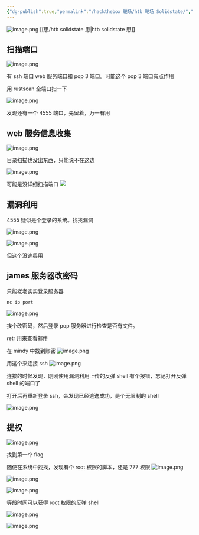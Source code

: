 ```yaml
---
{"dg-publish":true,"permalink":"/hackthebox 靶场/htb 靶场 Solidstate/","tags":["靶场","hackthebox","oscp"]}
---
```


![image.png](https://s2.loli.net/2025/06/15/KbV4sDTFd5LifIj.png)
[[思/htb solidstate 思\|htb solidstate 思]]
## 扫描端口
![image.png](https://s2.loli.net/2025/06/15/Geofq6RzTcrdXFi.png)


有 ssh 端口 web 服务端口和 pop 3 端口。可能这个 pop 3 端口有点作用

用 rustscan 全端口扫一下

![image.png](https://s2.loli.net/2025/06/15/vt3eDU7zbak9odj.png)

发现还有一个 4555 端口，先留着，万一有用

## web 服务信息收集
![image.png](https://s2.loli.net/2025/06/15/O73256PpcrIhVRl.png)


目录扫描也没出东西，只能说不在这边

![image.png](https://s2.loli.net/2025/06/15/w3LZRKXaxdS9ujG.png)

可能是没详细扫描端口
![](https://s2.loli.net/2025/06/15/PsAkx8FWoVbep7l.png)

## 漏洞利用
4555 疑似是个登录的系统。找找漏洞

![image.png](https://s2.loli.net/2025/06/15/nuBGfvDSgL1pRVE.png)

![image.png](https://s2.loli.net/2025/06/15/nhSWD3RvBE6ys5c.png)

但这个没迪奥用

## james 服务器改密码
只能老老实实登录服务器
```
nc ip port
```

![image.png](https://s2.loli.net/2025/06/15/BVsOWgEF7MclfXP.png)

挨个改密码，然后登录 pop 服务器进行检查是否有文件。

retr 用来查看邮件

在 mindy 中找到账密
![image.png](https://s2.loli.net/2025/06/15/9HIVgkWrutRmxvZ.png)

用这个来连接 ssh 
![image.png](https://s2.loli.net/2025/06/15/3itFdfcHNhLMpVu.png)

连接的时候发现，刚刚使用漏洞利用上传的反弹 shell 有个报错，忘记打开反弹 shell 的端口了

打开后再重新登录 ssh，会发现已经逃逸成功，是个无限制的 shell

![image.png](https://s2.loli.net/2025/06/15/nQiL2H6IkC4J1NP.png)

## 提权
![image.png](https://s2.loli.net/2025/06/15/7wb5fr8ZXtdzOBx.png)

找到第一个 flag

随便在系统中找找，发现有个 root 权限的脚本，还是 777 权限
![image.png](https://s2.loli.net/2025/06/15/SJd6DNMLImrxjzt.png)

![image.png](https://s2.loli.net/2025/06/15/kVKSuWJTwzvMPLm.png)


![image.png](https://s2.loli.net/2025/06/15/6yBQG8roY5lqhbc.png)


等段时间可以获得 root 权限的反弹 shell

![image.png](https://s2.loli.net/2025/06/15/imrxbnkGSWwyZ3h.png)


![image.png](https://s2.loli.net/2025/06/15/GlZ4gOpFHqC1R6s.png)
